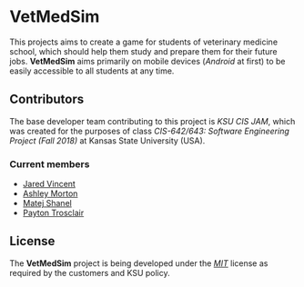 # VetMedSim
 This projects aims to create a game for students of veterinary medicine school, which should help them study and prepare them for their future jobs. **VetMedSim** aims primarily on mobile devices (*Android* at first) to be easily accessible to all students at any time.

## Contributors
 The base developer team contributing to this project is *KSU CIS JAM*, which was created for the purposes of class *CIS-642/643: Software Engineering Project (Fall 2018)* at Kansas State University (USA).

### Current members
 * [Jared Vincent](https://github.com/jaredvincent)
 * [Ashley Morton](https://github.com/ashley23mo)
 * [Matej Shanel](https://github.com/ksu-shanemat)
 * [Payton Trosclair](https://github.com/Trosclair)

## License
 The **VetMedSim** project is being developed under the [*MIT*](https://choosealicense.com/licenses/mit/) license as required by the customers and KSU policy.
